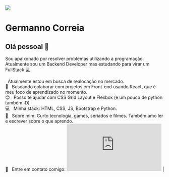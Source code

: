 <img width="auto" src="https://github.com/tgmarinho/tgmarinho/blob/master/banner.png">


# Germanno Correia

## Olá pessoal 👋
Sou apaixonado por resolver problemas utilizando a programação.
Atualmente sou um Backend Developer mas estudando para virar um FullStack :computer:

 &nbsp; Atualmente estou em busca de realocação no mercado.
 <br/> :purple_heart: &nbsp; Buscando colaborar com projetos em Front-end usando React, que é meu foco de aprendizado no momento.
 <br/> :blush: &nbsp; Posso te ajudar com CSS Grid Layout e Flexbox (e um pouco de python também :D)
 <br/> :computer: &nbsp; Minha stack: HTML, CSS, JS, Bootstrap e Python.
 <br/> 💬  &nbsp; Sobre mim: Curto tecnologia, games, seriados e filmes. Também amo ler e escrever sobre o que aprendo. 
 <br/> :email: &nbsp; Entre em contato comigo: [![Linkedin Badge](https://platform.linkedin.com/badges/js/profile.js)](https://www.linkedin.com/in/germannocr/) 
| 

